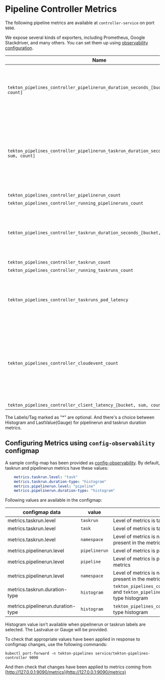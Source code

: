 <!--
---
linkTitle: "Pipeline Metrics"
weight: 304
---
-->

# Pipeline Controller Metrics

The following pipeline metrics are available at `controller-service` on port `9090`.

We expose several kinds of exporters, including Prometheus, Google Stackdriver, and many others. You can set them up using [observability configuration](../config/config-observability.yaml).

| Name                                                                                    | Type                       | Labels/Tags                                                                                                                                                                                                                             | Status       |
|-----------------------------------------------------------------------------------------|----------------------------|-----------------------------------------------------------------------------------------------------------------------------------------------------------------------------------------------------------------------------------------|--------------|
| `tekton_pipelines_controller_pipelinerun_duration_seconds_[bucket, sum, count]`         | Histogram/LastValue(Gauge) | `*pipeline`=&lt;pipeline_name&gt; <br> `*pipelinerun`=&lt;pipelinerun_name&gt; <br> `status`=&lt;status&gt; <br> `namespace`=&lt;pipelinerun-namespace&gt;                                                                              | experimental |
| `tekton_pipelines_controller_pipelinerun_taskrun_duration_seconds_[bucket, sum, count]` | Histogram/LastValue(Gauge) | `*pipeline`=&lt;pipeline_name&gt; <br> `*pipelinerun`=&lt;pipelinerun_name&gt; <br> `status`=&lt;status&gt; <br> `*task`=&lt;task_name&gt; <br> `*taskrun`=&lt;taskrun_name&gt;<br> `namespace`=&lt;pipelineruns-taskruns-namespace&gt; | experimental |
| `tekton_pipelines_controller_pipelinerun_count`                                         | Counter                    | `status`=&lt;status&gt;                                                                                                                                                                                                                 | experimental |
| `tekton_pipelines_controller_running_pipelineruns_count`                                | Gauge                      |                                                                                                                                                                                                                                         | experimental |
| `tekton_pipelines_controller_taskrun_duration_seconds_[bucket, sum, count]`             | Histogram/LastValue(Gauge) | `status`=&lt;status&gt; <br> `*task`=&lt;task_name&gt; <br> `*taskrun`=&lt;taskrun_name&gt;<br> `namespace`=&lt;pipelineruns-taskruns-namespace&gt;                                                                                     | experimental |
| `tekton_pipelines_controller_taskrun_count`                                             | Counter                    | `status`=&lt;status&gt;                                                                                                                                                                                                                 | experimental |
| `tekton_pipelines_controller_running_taskruns_count`                                    | Gauge                      |                                                                                                                                                                                                                                         | experimental |
| `tekton_pipelines_controller_taskruns_pod_latency`                                      | Gauge                      | `namespace`=&lt;taskruns-namespace&gt; <br> `pod`= &lt; taskrun_pod_name&gt; <br> `*task`=&lt;task_name&gt; <br> `*taskrun`=&lt;taskrun_name&gt;<br>                                                                                    | experimental |
| `tekton_pipelines_controller_cloudevent_count`                                          | Counter                    | `*pipeline`=&lt;pipeline_name&gt; <br> `*pipelinerun`=&lt;pipelinerun_name&gt; <br> `status`=&lt;status&gt; <br> `*task`=&lt;task_name&gt; <br> `*taskrun`=&lt;taskrun_name&gt;<br> `namespace`=&lt;pipelineruns-taskruns-namespace&gt; | experimental |
| `tekton_pipelines_controller_client_latency_[bucket, sum, count]`                       | Histogram                  |                                                                                                                                                                                                                                         | experimental |

The Labels/Tag marked as "*" are optional. And there's a choice between Histogram and LastValue(Gauge) for pipelinerun and taskrun duration metrics.


## Configuring Metrics using `config-observability` configmap

A sample config-map has been provided as [config-observability](./../config/config-observability.yaml). By default, taskrun and pipelinerun metrics have these values:

``` yaml
    metrics.taskrun.level: "task"
    metrics.taskrun.duration-type: "histogram"
    metrics.pipelinerun.level: "pipeline"
    metrics.pipelinerun.duration-type: "histogram"
```

Following values are available in the configmap:

| configmap data                    | value         | description                                                                                                                                        |
|-----------------------------------|---------------|----------------------------------------------------------------------------------------------------------------------------------------------------|
| metrics.taskrun.level             | `taskrun`     | Level of metrics is taskrun                                                                                                                        |
| metrics.taskrun.level             | `task`        | Level of metrics is task and taskrun label isn't present in the metrics                                                                            |
| metrics.taskrun.level             | `namespace`   | Level of metrics is namespace, and task and taskrun label isn't present in the metrics                                                             |
| metrics.pipelinerun.level         | `pipelinerun` | Level of metrics is pipelinerun                                                                                                                    |
| metrics.pipelinerun.level         | `pipeline`    | Level of metrics is pipeline and pipelinerun label isn't present in the metrics                                                                    |
| metrics.pipelinerun.level         | `namespace`   | Level of metrics is namespace, pipeline and pipelinerun label isn't present in the metrics                                                         |
| metrics.taskrun.duration-type     | `histogram`   | `tekton_pipelines_controller_pipelinerun_taskrun_duration_seconds` and `tekton_pipelines_controller_taskrun_duration_seconds` is of type histogram |
| metrics.pipelinerun.duration-type | `histogram`   | `tekton_pipelines_controller_pipelinerun_duration_seconds` is of type histogram                                                                    |

Histogram value isn't available when pipelinerun or taskrun labels are selected. The Lastvalue or Gauge will be provided.

To check that appropriate values have been applied in response to configmap changes, use the following commands:
```shell
kubectl port-forward -n tekton-pipelines service/tekton-pipelines-controller 9090
```

And then check that changes have been applied to metrics coming from [http://127.0.0.1:9090/metrics](http://127.0.0.1:9090/metrics)
